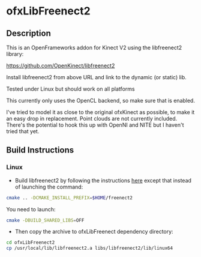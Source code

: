 ofxLibFreenect2
===============


Description
-----------

This is an OpenFrameworks addon for Kinect V2 using the libfreenect2 library:

https://github.com/OpenKinect/libfreenect2

Install libfreenect2 from above URL and link to the dynamic (or static) lib.

Tested under Linux but should work on all platforms

This currently only uses the OpenCL backend, so make sure that is enabled.

I've tried to model it as close to the original ofxKinect as possible, to make it an easy drop in replacement. Point clouds are not currently included. There's the potential to hook this up with OpenNI and NITE but I haven't tried that yet.


Build Instructions
------------------

### Linux


- Build libfreenect2 by following the instructions [here](https://github.com/OpenKinect/libfreenect2#linux) except that instead of launching the command:
```bash
cmake .. -DCMAKE_INSTALL_PREFIX=$HOME/freenect2
```
You need to launch:
```bash
cmake -DBUILD_SHARED_LIBS=OFF
```
- Then copy the archive to ofxLibFreenect dependency directory:
```bash
cd ofxLibFreenect2
cp /usr/local/lib/libfreenect2.a libs/libfreenect2/lib/linux64
```




